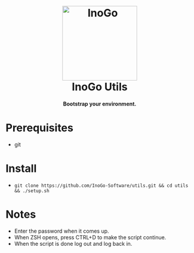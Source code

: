 <h1 align="center">
  <br>
  <img src="https://static.inogo.nl/images/inogo.svg" alt="InoGo" width="200">
  <br>
  InoGo Utils
  <br>
</h1>

<h4 align="center">Bootstrap your environment.</h4>

# Prerequisites

* git

# Install

* `git clone https://github.com/InoGo-Software/utils.git && cd utils && ./setup.sh`

# Notes

* Enter the password when it comes up.
* When ZSH opens, press CTRL+D to make the script continue.
* When the script is done log out and log back in.

